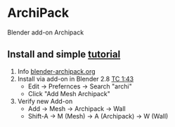 # ArchiPack
Blender add-on Archipack

## Install and simple [tutorial](https://www.youtube.com/watch?v=l-aom9PyosM)
1. Info [blender-archipack.org](https://blender-archipack.org)
2. Install via add-on in Blender 2.8 [TC 1:43](https://youtu.be/l-aom9PyosM?t=103)
    - Edit -> Prefernces -> Search "archi"
    - Click "Add Mesh Archipack"
3. Verify new Add-on
    - Add -> Mesh -> Archipack -> Wall
    - Shift-A -> M (Mesh) -> A (Archipack) -> W (Wall)
